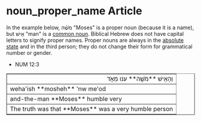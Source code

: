 # noun_proper_name Article

In the example below, מֹשֶׁ֗ה "Moses" is a proper noun (because it is a name), but אִ֖ישׁ "man" is a [common noun](https://git.door43.org/Door43/en-uhg/src/master/content/noun_common/02.md). Biblical Hebrew does not have capital letters to signify proper names. Proper nouns are always in the [absolute state](https://git.door43.org/Door43/en-uhg/src/master/content/state_absolute/02.md) and in the third person; they do not change their form for grammatical number or gender.

* NUM 12:3
<table border="1" class="docutils">
<colgroup>
<col width="100%" />
</colgroup>
<tbody valign="top">
<tr class="row-odd" align="right"><td>וְהָאִ֥ישׁ **מֹשֶׁ֖ה** ענו מְאֹ֑ד</td>
</tr>
<tr class="row-even"><td>weha'ish **mosheh** 'nw me'od</td>
</tr>
<tr class="row-odd"><td>and-the-man **Moses** humble very</td>
</tr>
<tr class="row-even"><td>The truth was that **Moses** was a very humble person</td>
</tr>
</tbody>
</table>


